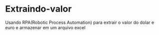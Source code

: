 # Extraindo-valor
Usando RPA(Robotic Process Automation) para extrair o valor do dolar e euro e armazenar em um arquivo excel
